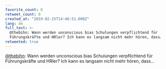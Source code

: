 ```yaml
---
favorite_count: 0
retweet_count: 0
created_at: "2019-02-25T14:46:51.000Z"
lang: de
full_text: >-
  @thebihn: Wann werden unconscious bias Schulungen verpflichtend für
  Führungskräfte und HRler? Ich kann es langsam nicht mehr hören, dass…
retweeted: true
---
```


[@thebihn](https://twitter.com/thebihn): Wann werden unconscious bias Schulungen
verpflichtend für Führungskräfte und HRler? Ich kann es langsam nicht mehr
hören, dass…
